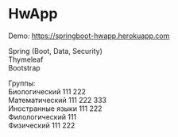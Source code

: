 # HwApp

Demo: https://springboot-hwapp.herokuapp.com  

Spring (Boot, Data, Security)  
Thymeleaf  
Bootstrap  



Группы:  
Биологический      111 222  
Математический     111 222 333  
Иностранные языки  111 222  
Филологический     111  
Физический         111 222  
